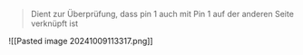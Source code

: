 > Dient zur Überprüfung, dass pin $1$ auch mit Pin $1$ auf der anderen Seite verknüpft ist

![[Pasted image 20241009113317.png]]